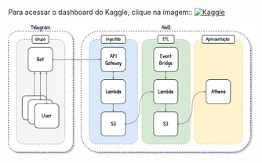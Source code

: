 Para acessar o dashboard do Kaggle, clique na imagem::     [![Kaggle](https://img.shields.io/badge/Kaggle-20BEFF?style=for-the-badge&logo=Kaggle&logoColor=white)](https://www.kaggle.com/code/mayconmorais23/teleinsights)

![](https://github.com/MayconMorais2002/TeleInsights/blob/main/img/readme.jpg?raw=true)
